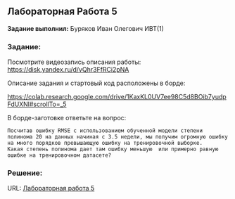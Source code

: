 ## Лабораторная Работа 5

**Задание выполнил:** Буряков Иван Олегович ИВТ(1)

### Задание: 
Посмотрите видеозапись описания работы: https://disk.yandex.ru/d/vQhr3FfRCi2pNA

Описание задания и стартовый код расположены в борде:

https://colab.research.google.com/drive/1KaxKL0UV7ee98C5d8BOib7yudpFdUXNl#scrollTo=_5

В борде-заготовке ответьте на вопрос: 

```
Посчитав ошибку RMSE с использованием обученной модели степени полинома 20 на данных начиная с 3.5 недели, мы получим огромную ошибку 
на много порядков превышающую ошибку на тренировочной выборке. 
Какая степень полинома дает там ошибку меньшую  или примерно равную ошибке на тренировочном датасете?
```

### Решение:


URL: [Лабораторная работа 5](https://replit.com/@Buryackov-Ivan/6SEM-LR3?migrateNonNix=1)
